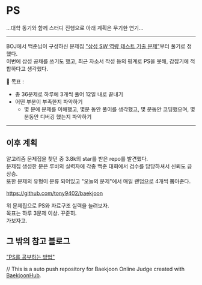 # PS

...대학 동기와 함께 스터디 진행으로 아래 계획은 무기한 연기...

-------
BOJ에서 백준님이 구성하신 문제집 ["삼성 SW 역량 테스트 기출 문제"](https://www.acmicpc.net/workbook/view/1152)부터 풀기로 정했다.  
이번에 삼성 공채를 쓰기도 했고, 최근 자소서 작성 등의 핑계로 PS을 못해, 감잡기에 적합하다고 생각했다.  

🥅  목표 :  
* 총 36문제로 하루에 3개씩 풀어 12일 내로 끝내기  
* 어떤 부분이 부족한지 파악하기  
  - 몇 분에 문제를 이해했고, 몇분 동안 풀이를 생각했고, 몇 분동안 코딩했으며, 몇 분동안 디버깅 했는지 파악하기

***

이후 계획
----
알고리즘 문제집을 찾던 중 3.8k의 star를 받은 repo를 발견했다.  
문제집 생성한 분은 루비의 실력자에 각종 백준 대회에서 검수를 담당하셔서 신뢰도 급 상승.  
또한 문제의 유형이 분류 되어있고 "오늘의 문제"에서 매일 랜덤으로 4개씩 뽑아준다.

https://github.com/tony9402/baekjoon

위 문제집으로 PS와 자료구조 실력을 늘려보자.  
목표는 하루 3문제 이상. 꾸준히.  
가보자고.  


## 그 밖의 참고 블로그
["PS를 공부하는 방법"](https://subinium.github.io/how-to-study-problem-solving/)


// This is a auto push repository for Baekjoon Online Judge created with [BaekjoonHub](https://github.com/BaekjoonHub/BaekjoonHub).
